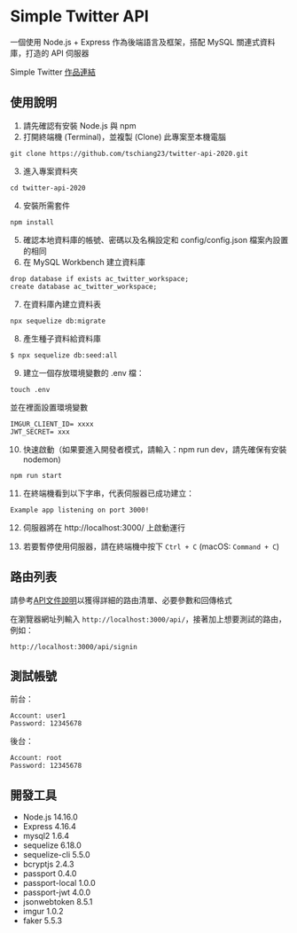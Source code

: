 # Simple Twitter API
一個使用 Node.js + Express 作為後端語言及框架，搭配 MySQL 關連式資料庫，打造的 API 伺服器

Simple Twitter [作品連結](https://ywcheng1207.github.io/Twitter/login)
## 使用說明
1. 請先確認有安裝 Node.js 與 npm
2. 打開終端機 (Terminal)，並複製 (Clone) 此專案至本機電腦
```
git clone https://github.com/tschiang23/twitter-api-2020.git
```
3. 進入專案資料夾
```
cd twitter-api-2020
```
4. 安裝所需套件
```
npm install
```
5. 確認本地資料庫的帳號、密碼以及名稱設定和 config/config.json 檔案內設置的相同
6. 在 MySQL Workbench 建立資料庫
```
drop database if exists ac_twitter_workspace;
create database ac_twitter_workspace;
```
7. 在資料庫內建立資料表
```
npx sequelize db:migrate
```
8. 產生種子資料給資料庫
```
$ npx sequelize db:seed:all
```
9. 建立一個存放環境變數的 .env 檔：
```
touch .env
```
並在裡面設置環境變數
```
IMGUR_CLIENT_ID= xxxx
JWT_SECRET= xxx
```
10. 快速啟動（如果要進入開發者模式，請輸入：npm run dev，請先確保有安裝nodemon)
```
npm run start
``` 
11. 在終端機看到以下字串，代表伺服器已成功建立：

```
Example app listening on port 3000!
```

12. 伺服器將在 http://localhost:3000/ 上啟動運行

13. 若要暫停使用伺服器，請在終端機中按下 `Ctrl + C` (macOS: `Command + C`)

## 路由列表
請參考[API文件說明](https://www.notion.so/API-7208e32ecbe34cbe945813ead050aab3)以獲得詳細的路由清單、必要參數和回傳格式

在瀏覽器網址列輸入 `http://localhost:3000/api/`，接著加上想要測試的路由，例如：
```
http://localhost:3000/api/signin
```
## 測試帳號
前台：
```
Account: user1
Password: 12345678
```
後台：
```
Account: root
Password: 12345678
```

## 開發工具
- Node.js 14.16.0
- Express 4.16.4
- mysql2 1.6.4
- sequelize 6.18.0
- sequelize-cli 5.5.0
- bcryptjs 2.4.3
- passport 0.4.0
- passport-local 1.0.0
- passport-jwt 4.0.0
- jsonwebtoken 8.5.1
- imgur 1.0.2
- faker 5.5.3